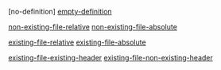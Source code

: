 [no-definition]
[empty-definition]()

[non-existing-file-relative](./not-existing-file)
[non-existing-file-absolute](not-existing-file)

[existing-file-relative](./existing-file.md)
[existing-file-absolute](/existing-file.md)

[existing-file-existing-header](./existing-file.md#existing-header)
[existing-file-non-existing-header](./existing-file.md#non-existing-header)